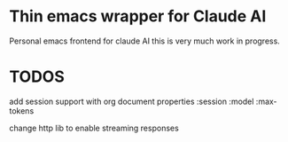 # Thin emacs wrapper for Claude AI

Personal emacs frontend for claude AI this is very much work in progress.

# TODOS
add session support with org document properties
:session <session-name>
:model
:max-tokens

change http lib to enable streaming responses

